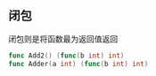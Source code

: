 ## 闭包

闭包则是将函数最为返回值返回

```go
func Add2() (func(b int) int)
func Adder(a int) (func(b int) int)
```

